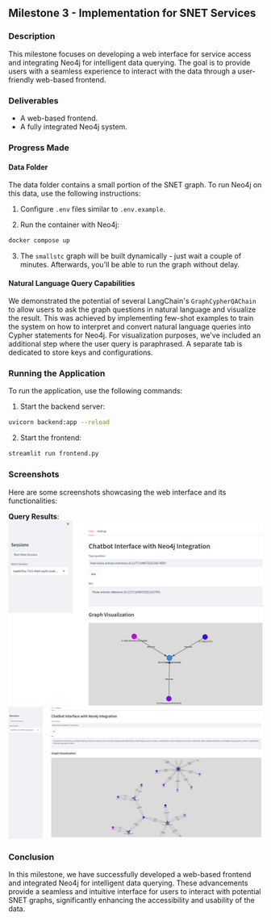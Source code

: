 ## Milestone 3 - Implementation for SNET Services

### Description
This milestone focuses on developing a web interface for service access and integrating Neo4j for intelligent data querying. The goal is to provide users with a seamless experience to interact with the data through a user-friendly web-based frontend.

### Deliverables
- A web-based frontend.
- A fully integrated Neo4j system.

### Progress Made

#### Data Folder
The data folder contains a small portion of the SNET graph. To run Neo4j on this data, use the following instructions:
1. Configure `.env` files similar to `.env.example`.

2. Run the container with Neo4j:
```bash
docker compose up
```

3. The `smallstc` graph will be built dynamically - just wait a couple of minutes. Afterwards, you'll be able to run the graph without delay.

#### Natural Language Query Capabilities
We demonstrated the potential of several LangChain's `GraphCypherQAChain` to allow users to ask the graph questions in natural language and visualize the result. This was achieved by implementing few-shot examples to train the system on how to interpret and convert natural language queries into Cypher statements for Neo4j. For visualization purposes, we've included an additional step where the user query is paraphrased. A separate tab is dedicated to store keys and configurations.


### Running the Application
To run the application, use the following commands:
1. Start the backend server:
```bash
uvicorn backend:app --reload
```
2. Start the frontend:
```bash
streamlit run frontend.py
```

### Screenshots
Here are some screenshots showcasing the web interface and its functionalities:

**Query Results**: 
![Query Results](pics/chatbot_1.png)
![Query Results](pics/chatbot_2.png)

### Conclusion
In this milestone, we have successfully developed a web-based frontend and integrated Neo4j for intelligent data querying. These advancements provide a seamless and intuitive interface for users to interact with potential SNET graphs, significantly enhancing the accessibility and usability of the data.